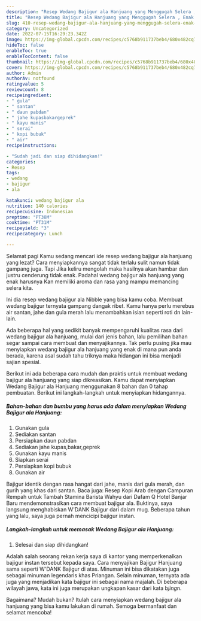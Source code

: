 ```yaml
---
description: "Resep Wedang Bajigur ala Hanjuang yang Menggugah Selera , Enak Banget"
title: "Resep Wedang Bajigur ala Hanjuang yang Menggugah Selera , Enak Banget"
slug: 410-resep-wedang-bajigur-ala-hanjuang-yang-menggugah-selera-enak-banget
category: Uncategorized
date: 2022-07-15T16:29:23.342Z
image: https://img-global.cpcdn.com/recipes/c5768b911737beb4/680x482cq70/wedang-bajigur-ala-hanjuang-foto-resep-utama.jpg
hideToc: false
enableToc: true
enableTocContent: false
thumbnail: https://img-global.cpcdn.com/recipes/c5768b911737beb4/680x482cq70/wedang-bajigur-ala-hanjuang-foto-resep-utama.jpg
cover: https://img-global.cpcdn.com/recipes/c5768b911737beb4/680x482cq70/wedang-bajigur-ala-hanjuang-foto-resep-utama.jpg
author: Admin
authorAv: notfound
ratingvalue: 5
reviewcount: 8
recipeingredient:
- " gula"
- " santan"
- " daun pabdan"
- " jahe kupasbakargeprek"
- " kayu manis"
- " serai"
- " kopi bubuk"
- " air"
recipeinstructions:

- "Sudah jadi dan siap dihidangkan!"
categories:
- Resep
tags:
- wedang
- bajigur
- ala

katakunci: wedang bajigur ala 
nutrition: 140 calories
recipecuisine: Indonesian
preptime: "PT38M"
cooktime: "PT31M"
recipeyield: "3"
recipecategory: Lunch

---
```



Selamat pagi Kamu sedang mencari ide resep wedang bajigur ala hanjuang yang lezat? Cara menyiapkannya sangat tidak terlalu sulit namun tidak gampang juga. Tapi Jika keliru mengolah maka hasilnya akan hambar dan justru cenderung tidak enak. Padahal wedang bajigur ala hanjuang yang enak harusnya Kan memiliki aroma dan rasa yang mampu memancing selera kita.


Ini dia resep wedang bajigur ala Nibble yang bisa kamu coba. Membuat wedang bajigur ternyata gampang dangak ribet. Kamu hanya perlu merebus air santan, jahe dan gula merah lalu menambahkan isian seperti roti dn lain-lain.

Ada beberapa hal yang sedikit banyak mempengaruhi kualitas rasa dari wedang bajigur ala hanjuang, mulai dari jenis bahan, lalu pemilihan bahan segar sampai cara membuat dan menyajikannya. Tak perlu pusing jika mau menyiapkan wedang bajigur ala hanjuang yang enak di mana pun anda berada, karena asal sudah tahu triknya maka hidangan ini bisa menjadi sajian spesial.


Berikut ini ada beberapa cara mudah dan praktis untuk membuat wedang bajigur ala hanjuang yang siap dikreasikan. Kamu dapat menyiapkan Wedang Bajigur ala Hanjuang menggunakan 8 bahan dan 0 tahap pembuatan. Berikut ini langkah-langkah untuk menyiapkan hidangannya.

<!--inarticleads1-->

##### Bahan-bahan dan bumbu yang harus ada dalam menyiapkan Wedang Bajigur ala Hanjuang:

1. Gunakan  gula
1. Sediakan  santan
1. Persiapkan  daun pabdan
1. Sediakan  jahe kupas,bakar,geprek
1. Gunakan  kayu manis
1. Siapkan  serai
1. Persiapkan  kopi bubuk
1. Gunakan  air


Bajigur identik dengan rasa hangat dari jahe, manis dari gula merah, dan gurih yang khas dari santan. Baca juga: Resep Kopi Arab dengan Campuran Rempah untuk Tambah Stamina Barista Wahyu dari Dafam Q Hotel Banjar Baru mendemonstrasikan cara membuat bajigur ala. Buktinya, saya langsung menghabiskan W&#39;DANK Bajigur dari dalam mug. Beberapa tahun yang lalu, saya juga pernah mencicipi bajigur instan. 

<!--inarticleads2-->

##### Langkah-langkah untuk memasak Wedang Bajigur ala Hanjuang:


1. Selesai dan siap dihidangkan!

Adalah salah seorang rekan kerja saya di kantor yang memperkenalkan bajigur instan tersebut kepada saya. Cara menyajikan Bajigur Hanjuang sama seperti W&#39;DANK Bajigur di atas. Minuman ini bisa dikatakan juga sebagai minuman legendaris khas Priangan. Selain minuman, ternyata ada juga yang menjadikan kata bajigur ini sebagai nama majalah. Di beberapa wilayah jawa, kata ini juga merupakan ungkapan kasar dari kata b*jing*n. 

Bagaimana? Mudah bukan? Itulah cara menyiapkan wedang bajigur ala hanjuang yang bisa kamu lakukan di rumah. Semoga bermanfaat dan selamat mencoba!
